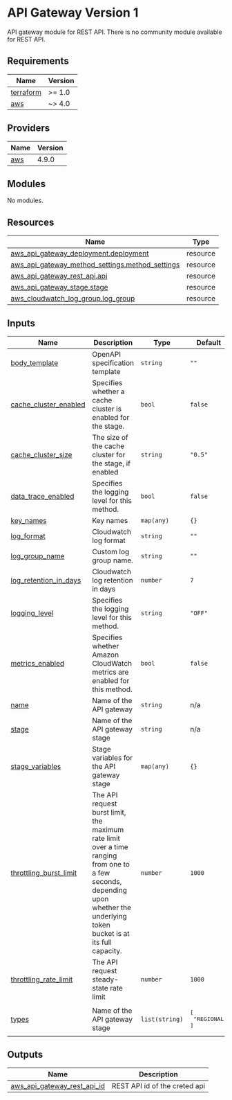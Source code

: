 # API Gateway Version 1

API gateway module for REST API. There is no community module available for REST API.

<!-- BEGIN_TF_DOCS -->
## Requirements

| Name | Version |
|------|---------|
| <a name="requirement_terraform"></a> [terraform](#requirement\_terraform) | >= 1.0 |
| <a name="requirement_aws"></a> [aws](#requirement\_aws) | ~> 4.0 |

## Providers

| Name | Version |
|------|---------|
| <a name="provider_aws"></a> [aws](#provider\_aws) | 4.9.0 |

## Modules

No modules.

## Resources

| Name | Type |
|------|------|
| [aws_api_gateway_deployment.deployment](https://registry.terraform.io/providers/hashicorp/aws/latest/docs/resources/api_gateway_deployment) | resource |
| [aws_api_gateway_method_settings.method_settings](https://registry.terraform.io/providers/hashicorp/aws/latest/docs/resources/api_gateway_method_settings) | resource |
| [aws_api_gateway_rest_api.api](https://registry.terraform.io/providers/hashicorp/aws/latest/docs/resources/api_gateway_rest_api) | resource |
| [aws_api_gateway_stage.stage](https://registry.terraform.io/providers/hashicorp/aws/latest/docs/resources/api_gateway_stage) | resource |
| [aws_cloudwatch_log_group.log_group](https://registry.terraform.io/providers/hashicorp/aws/latest/docs/resources/cloudwatch_log_group) | resource |

## Inputs

| Name | Description | Type | Default | Required |
|------|-------------|------|---------|:--------:|
| <a name="input_body_template"></a> [body\_template](#input\_body\_template) | OpenAPI specification template | `string` | `""` | no |
| <a name="input_cache_cluster_enabled"></a> [cache\_cluster\_enabled](#input\_cache\_cluster\_enabled) | Specifies whether a cache cluster is enabled for the stage. | `bool` | `false` | no |
| <a name="input_cache_cluster_size"></a> [cache\_cluster\_size](#input\_cache\_cluster\_size) | The size of the cache cluster for the stage, if enabled | `string` | `"0.5"` | no |
| <a name="input_data_trace_enabled"></a> [data\_trace\_enabled](#input\_data\_trace\_enabled) | Specifies the logging level for this method. | `bool` | `false` | no |
| <a name="input_key_names"></a> [key\_names](#input\_key\_names) | Key names | `map(any)` | `{}` | no |
| <a name="input_log_format"></a> [log\_format](#input\_log\_format) | Cloudwatch log format | `string` | `""` | no |
| <a name="input_log_group_name"></a> [log\_group\_name](#input\_log\_group\_name) | Custom log group name. | `string` | `""` | no |
| <a name="input_log_retention_in_days"></a> [log\_retention\_in\_days](#input\_log\_retention\_in\_days) | Cloudwatch log retention in days | `number` | `7` | no |
| <a name="input_logging_level"></a> [logging\_level](#input\_logging\_level) | Specifies the logging level for this method. | `string` | `"OFF"` | no |
| <a name="input_metrics_enabled"></a> [metrics\_enabled](#input\_metrics\_enabled) | Specifies whether Amazon CloudWatch metrics are enabled for this method. | `bool` | `false` | no |
| <a name="input_name"></a> [name](#input\_name) | Name of the API gateway | `string` | n/a | yes |
| <a name="input_stage"></a> [stage](#input\_stage) | Name of the API gateway stage | `string` | n/a | yes |
| <a name="input_stage_variables"></a> [stage\_variables](#input\_stage\_variables) | Stage variables for the API gateway stage | `map(any)` | `{}` | no |
| <a name="input_throttling_burst_limit"></a> [throttling\_burst\_limit](#input\_throttling\_burst\_limit) | The API request burst limit, the maximum rate limit over a time ranging from one to a few seconds, depending upon whether the underlying token bucket is at its full capacity. | `number` | `1000` | no |
| <a name="input_throttling_rate_limit"></a> [throttling\_rate\_limit](#input\_throttling\_rate\_limit) | The API request steady-state rate limit | `number` | `1000` | no |
| <a name="input_types"></a> [types](#input\_types) | Name of the API gateway stage | `list(string)` | <pre>[<br>  "REGIONAL"<br>]</pre> | no |

## Outputs

| Name | Description |
|------|-------------|
| <a name="output_aws_api_gateway_rest_api_id"></a> [aws\_api\_gateway\_rest\_api\_id](#output\_aws\_api\_gateway\_rest\_api\_id) | REST API id of the creted api |
<!-- END_TF_DOCS -->